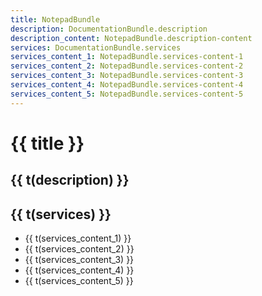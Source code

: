 ```yaml
---
title: NotepadBundle
description: DocumentationBundle.description
description_content: NotepadBundle.description-content
services: DocumentationBundle.services
services_content_1: NotepadBundle.services-content-1
services_content_2: NotepadBundle.services-content-2
services_content_3: NotepadBundle.services-content-3
services_content_4: NotepadBundle.services-content-4
services_content_5: NotepadBundle.services-content-5
---
```


# {{ title }}

## {{ t(description) }}

<p v-html="t(description_content)" />

## {{ t(services) }}

- {{ t(services_content_1) }}
- {{ t(services_content_2) }}
- {{ t(services_content_3) }}
- {{ t(services_content_4) }}
- {{ t(services_content_5) }}

<i18n src="@Bundles/DocumentationBundle/Locales/Documentation.locales.json"></i18n>
<i18n src="@Bundles/NotepadBundle/Locales/Notepad.locales.json"></i18n>

<script setup lang="ts">
import { useI18n } from 'vue-i18n'

const { t } = useI18n()
</script>
